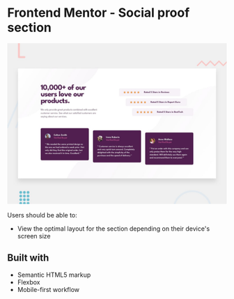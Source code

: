# Frontend Mentor - Social proof section

![Design preview for the Social proof section coding challenge](./design/desktop-preview.jpg)


Users should be able to:

- View the optimal layout for the section depending on their device's screen size

## Built with

- Semantic HTML5 markup
- Flexbox
- Mobile-first workflow
